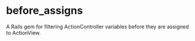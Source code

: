 # before_assigns
A Rails gem for filtering ActionController variables before they are assigned to ActionView.
